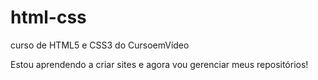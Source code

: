 # html-css
 curso de HTML5 e CSS3 do CursoemVídeo
 
Estou aprendendo a criar sites e agora vou gerenciar meus repositórios!
